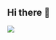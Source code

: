 ## Hi there 👋

<!--
**My name is Ciaran and I am a Games development student from the UK. I also stream over on twitch where I create projects live from GameDev to WebDev.

- 🔭 I’m currently working on my DREAM space mmo game.
- 🌱 I’m currently learning Games production and development
- 💬 Ask me about Space. or SCI-FI
- 📫 How to reach me: support@thistlegames.dev
- 😄 Pronouns: HE/HIM
- ⚡ Fun fact: I am a massive nerd.
-->
![](https://komarev.com/ghpvc/?C1arant=your_C1arant&color=give_your_color)
